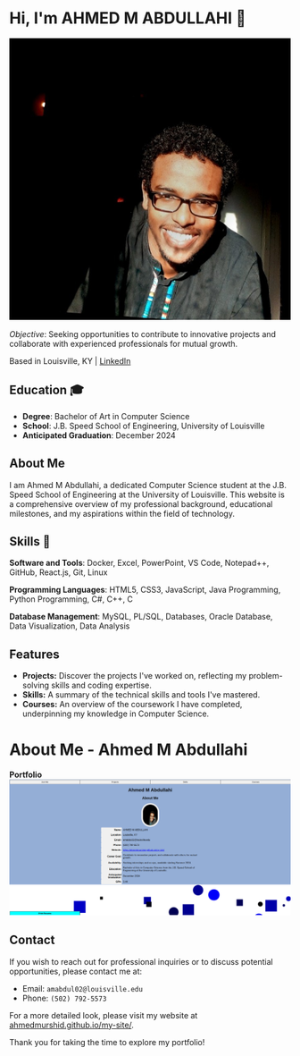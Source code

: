 # Hi, I'm AHMED M ABDULLAHI 👋

![AHMED](src/images/me.jpeg)

*Objective*: Seeking opportunities to contribute to innovative projects and collaborate with experienced professionals for mutual growth.

Based in Louisville, KY | [LinkedIn](https://www.linkedin.com/in/ahmed001a/)


## Education 🎓

- **Degree**: Bachelor of Art in Computer Science
- **School**: J.B. Speed School of Engineering, University of Louisville
- **Anticipated Graduation**: December 2024

## About Me

I am Ahmed M Abdullahi, a dedicated Computer Science student at the J.B. Speed School of Engineering at the University of Louisville. This website is a comprehensive overview of my professional background, educational milestones, and my aspirations within the field of technology.


## Skills 💼

**Software and Tools**: Docker, Excel, PowerPoint, VS Code, Notepad++, GitHub, React.js, Git, Linux

**Programming Languages**: HTML5, CSS3, JavaScript, Java Programming, Python Programming, C#, C++, C

**Database Management**: MySQL, PL/SQL, Databases, Oracle Database, Data Visualization, Data Analysis

## Features

- **Projects:** Discover the projects I've worked on, reflecting my problem-solving skills and coding expertise.
- **Skills:** A summary of the technical skills and tools I've mastered.
- **Courses:** An overview of the coursework I have completed, underpinning my knowledge in Computer Science.

# About Me - Ahmed M Abdullahi
**Portfolio**
![Alt text](just-me2.png ) 

## Contact

If you wish to reach out for professional inquiries or to discuss potential opportunities, please contact me at:

- Email: `amabdul02@louisville.edu`
- Phone: `(502) 792-5573`

For a more detailed look, please visit my website at [ahmedmurshid.github.io/my-site/](https://ahmedmurshid.github.io/my-site/).

Thank you for taking the time to explore my portfolio!
